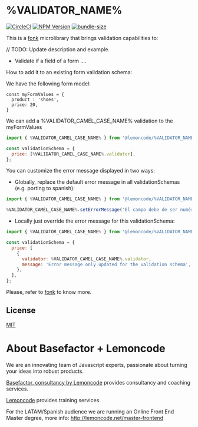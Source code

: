 # %VALIDATOR_NAME%

[![CircleCI](https://badgen.net/github/status/Lemoncode/%VALIDATOR_NAME%/master/ci?icon=circleci&label=circleci)](https://circleci.com/gh/Lemoncode/%VALIDATOR_NAME%/tree/master)
[![NPM Version](https://badgen.net/npm/v/@lemoncode/%VALIDATOR_NAME%?icon=npm&label=npm)](https://www.npmjs.com/package/@lemoncode/%VALIDATOR_NAME%)
[![bundle-size](https://badgen.net/bundlephobia/min/@lemoncode/%VALIDATOR_NAME%)](https://bundlephobia.com/result?p=@lemoncode/%VALIDATOR_NAME%)

This is a [fonk](https://github.com/Lemoncode/fonk) microlibrary that brings validation capabilities to:

// TODO: Update description and example.
- Validate if a field of a form ....

How to add it to an existing form validation schema:

We have the following form model:

```
const myFormValues = {
  product : 'shoes',
  price: 20,
}
```

We can add a %VALIDATOR_CAMEL_CASE_NAME% validation to the myFormValues

```javascript
import { %VALIDATOR_CAMEL_CASE_NAME% } from '@lemoncode/%VALIDATOR_NAME%';

const validationSchema = {
  price: [%VALIDATOR_CAMEL_CASE_NAME%.validator],
};
```

You can customize the error message displayed in two ways:

- Globally, replace the default error message in all validationSchemas (e.g. porting to spanish):

```javascript
import { %VALIDATOR_CAMEL_CASE_NAME% } from '@lemoncode/%VALIDATOR_NAME%';

%VALIDATOR_CAMEL_CASE_NAME%.setErrorMessage('El campo debe de ser numérico');
```

- Locally just override the error message for this validationSchema:

```javascript
import { %VALIDATOR_CAMEL_CASE_NAME% } from '@lemoncode/%VALIDATOR_NAME%';

const validationSchema = {
  price: [
    {
      validator: %VALIDATOR_CAMEL_CASE_NAME%.validator,
      message: 'Error message only updated for the validation schema',
    },
  ],
};
```

Please, refer to [fonk](https://github.com/Lemoncode/fonk) to know more.

## License

[MIT](./LICENSE)

# About Basefactor + Lemoncode

We are an innovating team of Javascript experts, passionate about turning your ideas into robust products.

[Basefactor, consultancy by Lemoncode](http://www.basefactor.com) provides consultancy and coaching services.

[Lemoncode](http://lemoncode.net/services/en/#en-home) provides training services.

For the LATAM/Spanish audience we are running an Online Front End Master degree, more info: http://lemoncode.net/master-frontend
